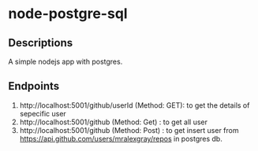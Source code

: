# node-postgre-sql

## Descriptions
  A simple nodejs app with postgres.

## Endpoints
  1. http://localhost:5001/github/userId (Method: GET): to get the details of sepecific user
  2. http://localhost:5001/github (Method: Get) : to get all user
  3. http://localhost:5001/github (Method: Post) : to get insert user from https://api.github.com/users/mralexgray/repos in postgres db.

